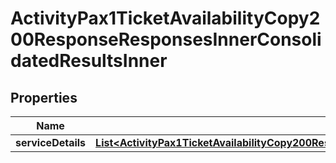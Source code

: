 

# ActivityPax1TicketAvailabilityCopy200ResponseResponsesInnerConsolidatedResultsInner


## Properties

| Name | Type | Description | Notes |
|------------ | ------------- | ------------- | -------------|
|**serviceDetails** | [**List&lt;ActivityPax1TicketAvailabilityCopy200ResponseResponsesInnerConsolidatedResultsInnerServiceDetailsInner&gt;**](ActivityPax1TicketAvailabilityCopy200ResponseResponsesInnerConsolidatedResultsInnerServiceDetailsInner.md) |  |  [optional] |



